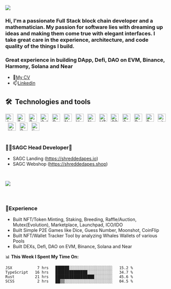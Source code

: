 <!--
**black-wyvern-dev/black-wyvern-dev** is a ✨ _special_ ✨ repository because its `README.md` (this file) appears on your GitHub profile.

Here are some ideas to get you started:

- 🔭 I’m currently working on ...
- 🌱 I’m currently learning ...
- 👯 I’m looking to collaborate on ...
- 🤔 I’m looking for help with ...
- 💬 Ask me about ...
- 📫 How to reach me: ...
- 😄 Pronouns: ...
- ⚡ Fun fact: ...
-->
![](https://visitor-badge.glitch.me/badge?page_id=black-wyvern-dev.black-wyvern-dev)

###  Hi, I'm a passionate Full Stack block chain developer and a mathematician. My passion for software lies with dreaming up ideas and making them come true with elegant interfaces. I take great care in the experience, architecture, and code quality of the things I build.

###  Great experience in building DApp, Defi, DAO on EVM, Binance, Harmony, Solana and Near
- 👯[My CV](https://cvdesignr.com/p/617a18cbf2e18)
- 📫[Linkedin](https://www.linkedin.com/in/alexey-yamada-1b915122a)

## 🛠  Technologies and tools
<span><img src="https://img.shields.io/badge/JavaScript-282C34?logo=javascript&logoColor=F7DF1E" alt="JavaScript logo" title="JavaScript" height="25" /></span>
&nbsp;
<img src="https://img.shields.io/badge/TypeScript-282C34?logo=typescript&logoColor=3178C6" alt="TypeScript logo" title="TypeScript" height="25" />
&nbsp;
<img src="https://img.shields.io/badge/Rust-282C34?logo=Rust&logoColor=fff" alt="Rust logo" title="Rust" height="25" />
&nbsp;
<img src="https://img.shields.io/badge/Solidity-282C34?logo=Solidity&logoColor=ddd" alt="Solidity logo" title="Solidity" height="25" />
&nbsp;
<img src="https://img.shields.io/badge/React-282C34?logo=React&logoColor=61DBFB" alt="React logo" title="React" height="25" />
&nbsp;
<img src="https://img.shields.io/badge/Next.js-282C34?logo=Next.js&logoColor=111111" alt="Next.js logo" title="Next.js" height="25" />
&nbsp;
<img src="https://img.shields.io/badge/Vue.js-282C34?logo=Vue.js&logoColor=41B883" alt="Vue.js logo" title="Vue.js" height="25" />
&nbsp;
<img src="https://img.shields.io/badge/Nuxt.js-282C34?logo=Nuxt.js&logoColor=41B883" alt="Nuxt.js logo" title="Nuxt.js" height="25" />
&nbsp;
<img src="https://img.shields.io/badge/HTML5-282C34?logo=html5&logoColor=E34F26" alt="HTML5 logo" title="HTML5" height="25" />
&nbsp;
<img src="https://img.shields.io/badge/CSS3-282C34?logo=css3&logoColor=1572B6" alt="CSS3 logo" title="CSS3" height="25" />
&nbsp;
<img src="https://img.shields.io/badge/Sass-282C34?logo=Sass&logoColor=F5517F" alt="Sass logo" title="Sass" height="25" />
&nbsp;
<img src="https://img.shields.io/badge/React Native-282C34?logo=react&logoColor=61DAFB" alt="React Native logo" title="React Native" height="25" />
&nbsp;
<img src="https://img.shields.io/badge/Redux-282C34?logo=redux&logoColor=764ABC" alt="Redux logo" title="Redux" height="25" />
&nbsp;
<img src="https://img.shields.io/badge/git-282C34?logo=git&logoColor=F05032" alt="git logo" title="git" height="25" />
&nbsp;
<img src="https://img.shields.io/badge/VS%20Code-282C34?logo=visual-studio-code&logoColor=007ACC" alt="Visual Studio Code logo" title="Visual Studio Code" height="25" />
&nbsp;
<img src="https://img.shields.io/badge/docker-282C34?logo=Docker&logoColor=007ACC" alt="Docker logo" title="Docker" height="25" />
&nbsp;
<img src="https://img.shields.io/badge/firebase-282C34?logo=firebase&logoColor=FFCB2B" alt="firebase logo" title="firebase" height="25" />
&nbsp;
<br /><br />

###  👨‍💻SAGC Head Developer🛒
 - SAGC Landing (https://shreddedapes.io)
 - SAGC Webshop (https://shreddedapes.shop)
  <br />
  
![](https://bafybeie6y2viy7vqcv37njljlt42joy7d35tvljfsw2nhtmg4qost7y7v4.ipfs.dweb.link/)
<h4 align="center">
  <br />
 
### 🌱Experience
- Built NFT/Token Minting, Staking, Breeding, Raffle/Auction, Mutex(Evolution), Marketplace, Launchpad, ICO/IDO
- Built Simple P2E Games like Dice, Guess Number, Moonshot, CoinFlip
- Built NFT/Wallet Tracker Tool by analyzing Whales Wallets of various Pools
- Built DEXs, Defi, DAO on EVM, Binance, Solana and Near
<p>    

📊 **This Week I Spent My Time On:**
<!--START_SECTION:waka-->
```text                                                                                                       
JSX           7 hrs   ██████░░░░░░░░░░░░░░░░░░░   15.2 % 
TypeScript   16 hrs   ██████████████░░░░░░░░░░░   34.7 % 
Rust         21 hrs   █████████████████░░░░░░░░   45.6 % 
SCSS          2 hrs   ██▒▒░░░░░░░░░░░░░░░░░░░░░   04.5 % 
```
<!--END_SECTION:waka-->
